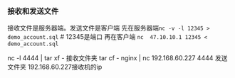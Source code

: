 ### 接收和发送文件
接收文件是服务器端。发送文件是客户端
先在服务器端`nc -v -l 12345 > demo_account.sql` # 12345是端口
再在客户端 `nc  47.10.10.1 12345 < demo_account.sql `

nc -l 4444 | tar xf - 接收文件夹
tar cf - nginx | nc 192.168.60.227 4444 发送文件夹
192.168.60.227接收机的ip
